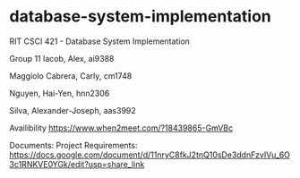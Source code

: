 # database-system-implementation
RIT CSCI 421 - Database System Implementation

Group 11
Iacob, Alex, ai9388

Maggiolo Cabrera, Carly, cm1748

Nguyen, Hai-Yen, hnn2306

Silva, Alexander-Joseph, aas3992


Availibility
https://www.when2meet.com/?18439865-GmVBc

Documents:
Project Requirements:
https://docs.google.com/document/d/11nryC8fkJ2tnQ10sDe3ddnFzvIVu_6O3c1RNKVE0YGk/edit?usp=share_link
